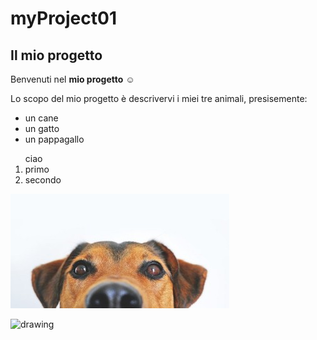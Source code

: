 # myProject01
## Il mio progetto
Benvenuti nel **mio progetto** :relaxed:

Lo scopo del mio progetto è descrivervi i miei tre animali, presisemente:

* un cane
* un gatto
* un pappagallo

<ol> ciao
  <li> primo
  <li> secondo
</ol>

![dog](dog-640a.jpg)

  
<img src="https://developer.ridgerun.com/wiki/images/8/80/Egyptian_cat.jpg" alt="drawing" width="200"/>
